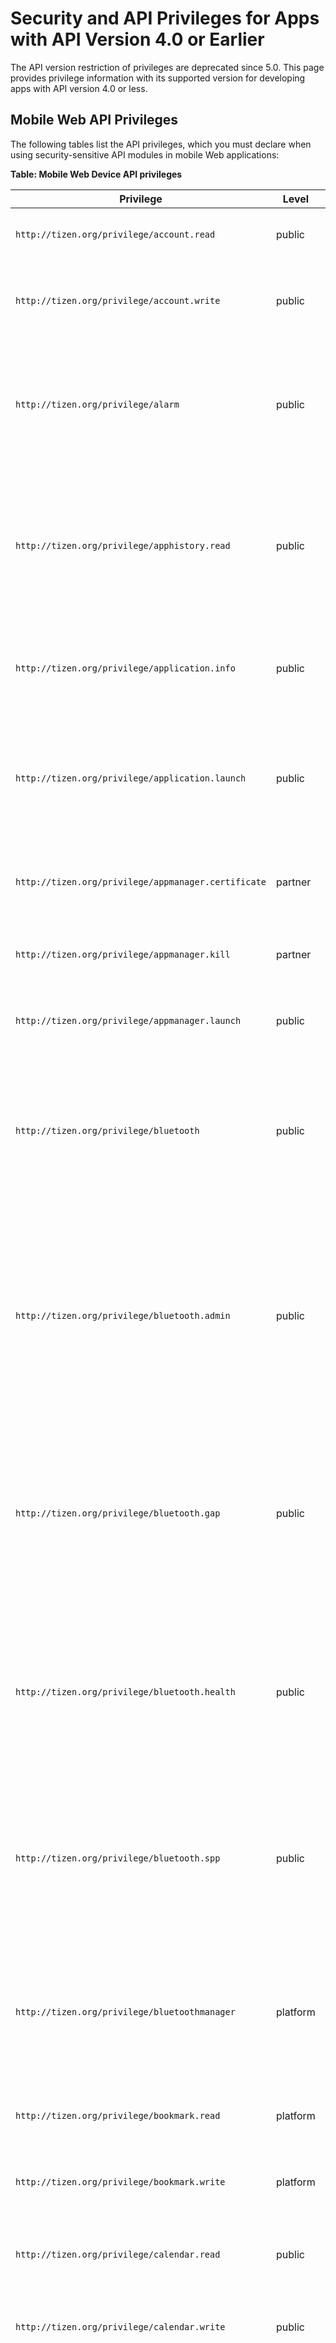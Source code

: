 # Security and API Privileges for Apps with API Version 4.0 or Earlier

The API version restriction of privileges are deprecated since 5.0. This page provides privilege information with its supported version for developing apps with API version 4.0 or less.


<a name="mobile"></a>
## Mobile Web API Privileges

The following tables list the API privileges, which you must declare when using security-sensitive API modules in mobile Web applications:

**Table: Mobile Web Device API privileges**

| Privilege                                | Level    | Privacy                   | Since | Description                              |
| ---------------------------------------- | -------- | ------------------------- | ----- | ---------------------------------------- |
| `http://tizen.org/privilege/account.read` | public   | Account                   | 2.3   | The application can read accounts.       |
| `http://tizen.org/privilege/account.write` | public   | Account                   | 2.3   | The application can create, edit, and delete accounts. |
| `http://tizen.org/privilege/alarm`       | public   | -                         | 2.2.1 | The application can manage alarms by retrieving saved alarms and waking the device up at scheduled times. |
| `http://tizen.org/privilege/apphistory.read` | public   | -                         | 4.0   | The application can read the statistics of application usage, such as which applications have been used frequently or recently. |
| `http://tizen.org/privilege/application.info` | public   | -                         | 2.2.1 | The application can retrieve information related to other applications. |
| `http://tizen.org/privilege/application.launch` | public   | -                         | 2.2.1 | The application can open other applications using the application ID or application control. |
| `http://tizen.org/privilege/appmanager.certificate` | partner  | -                         | 2.2.1 | The application can retrieve specified application certificates. |
| `http://tizen.org/privilege/appmanager.kill` | partner  | -                         | 2.2.1 | The application can close other applications. |
| `http://tizen.org/privilege/appmanager.launch` | public   | -                         | 4.0   | The application can open other applications. |
| `http://tizen.org/privilege/bluetooth`   | public   | -                         | 2.4   | The application can perform unrestricted actions using Bluetooth, such as scanning for and connecting to other devices. |
| `http://tizen.org/privilege/bluetooth.admin` | public | - | 2.2.1  | The application can change Bluetooth settings, such as turning Bluetooth on or off, setting the device name, and enabling or disabling AV remote control. Deprecated since 2.4. |
| `http://tizen.org/privilege/bluetooth.gap` | public | - | 2.2.1 | The application can use the Bluetooth Generic Access Profile (GAP). As an example, it can scan and pair with devices. Deprecated since 2.4. |
| `http://tizen.org/privilege/bluetooth.health` | public | - | 2.2.1 | The application can use the Bluetooth Health Device Profile (HDP). As an example, it can send health information. Deprecated since 2.4. |
| `http://tizen.org/privilege/bluetooth.spp` | public | - | 2.2.1 | The application can use the Bluetooth Serial Port Profile (SPP). As an example, it can send serial data. Deprecated since 2.4. |
| `http://tizen.org/privilege/bluetoothmanager` | platform | -                         | 2.2.1 | The application can change Bluetooth system settings related to privacy and security, such as the visibility mode. |
| `http://tizen.org/privilege/bookmark.read` | platform | Bookmark                  | 2.2.1 | The application can read bookmarks.      |
| `http://tizen.org/privilege/bookmark.write` | platform | Bookmark                  | 2.2.1 | The application can create, edit, and delete bookmarks. |
| `http://tizen.org/privilege/calendar.read` | public   | Calendar                  | 2.2.1 | The application can read events and tasks. |
| `http://tizen.org/privilege/calendar.write` | public   | Calendar                  | 2.2.1 | The application can create, update, and delete events and tasks. |
| `http://tizen.org/privilege/call`        | public   | Call                      | 2.3   | The application can make phone calls to numbers when they are tapped without further confirmation. This can result in additional charges depending on the user's payment plan. |
| `http://tizen.org/privilege/callhistory.read` | public   | Contacts and User history | 2.2.1 | The application can read call log items. |
| `http://tizen.org/privilege/callhistory.write` | public   | Contacts and User history | 2.2.1 | The application can create, update, and delete call log items. |
| `http://tizen.org/privilege/contact.read` | public   | Contacts                  | 2.2.1 | The application can read the user profile, contacts, and contact history.<br> Contact history can include social network activity. |
| `http://tizen.org/privilege/contact.write` | public   | Contacts                  | 2.2.1 | The application can create, update, and delete the user profile, contacts, and any contact history that is related to this application.<br> Contact history can include social network activity. |
| `http://tizen.org/privilege/content.read` | public   | -                         | 2.2.1 | The application can read media content information. |
| `http://tizen.org/privilege/content.write` | public   | -                         | 2.2.1 | The application can create, update, and delete media content information. |
| `http://tizen.org/privilege/datacontrol.consumer` | public   | -                         | 2.2.1 | The application can read data exported by data control providers. |
| `http://tizen.org/privilege/datasharing` | public   | -                         | 4.0   | The application can share data with other applications. |
| `http://tizen.org/privilege/datasync`    | public   | -                         | 2.2.1 | The application can synchronize device data, such as contacts and calendar events, using the OMA DS 1.2 protocol. |
| `http://tizen.org/privilege/download`    | public   | -                         | 2.2.1 | The application can manage HTTP downloads. |
| `http://tizen.org/privilege/filesystem.read` | public   | -                         | 2.2.1 | The application can read file systems.   |
| `http://tizen.org/privilege/filesystem.write` | public   | -                         | 2.2.1 | The application can write to file systems. |
| `http://tizen.org/privilege/healthinfo`  | public   | Sensor                    | 2.3   | The application can read the user's health information gathered by device sensors, such as pedometer or heart rate monitor. |
| `http://tizen.org/privilege/ime`         | public   | -                         | 2.4   | The application can provide users with a way to enter characters and symbols into an associated text field. |
| `http://tizen.org/privilege/led`         | public   | -                         | 2.4   | The application can switch LEDs on or off, such as the LED on the front of the device and the camera flash. |
| `http://tizen.org/privilege/location`    | public   | Location                  | 2.2.1 | The application can read the user's location information. |
| `http://tizen.org/privilege/mediacontroller.client` | public   | -                         | 2.4   | The application can receive information about currently playing media from applications that are allowed to send it, and can control those applications remotely. |
| `http://tizen.org/privilege/mediacontroller.server` | public   | -                         | 2.4   | The application can send information about currently playing media to applications that are allowed to receive it, and can be controlled remotely by those applications. |
| `http://tizen.org/privilege/messaging.read` | public   | Message                   | 2.2.1 | The application can retrieve messages from message boxes or receive messages. |
| `http://tizen.org/privilege/messaging.write` | public   | Message                   | 2.2.1 | The application can write, send, sync, and remove text messages, multimedia messages, and emails. |
| `http://tizen.org/privilege/networkbearerselection` | partner  | -                         | 2.2.1 | The application can request and release a specific network connection. |
| `http://tizen.org/privilege/nfc.admin`   | public   | -                         | 2.2.1 | The application can change NFC settings, such as switching NFC on or off. Deprecated since 2.3. |
| `http://tizen.org/privilege/nfc.cardemulation` | public   | -                         | 2.3   | The application can access smart card details, such as credit card details, and allow users to make payments through NFC. |
| `http://tizen.org/privilege/nfc.common`  | public   | -                         | 2.2.1 | The application can use common NFC features. |
| `http://tizen.org/privilege/nfc.p2p`     | public   | -                         | 2.2.1 | The application can push NFC messages to other devices. |
| `http://tizen.org/privilege/nfc.tag`     | public   | -                         | 2.2.1 | The application can read and write NFC tag information. |
| `http://tizen.org/privilege/notification` | public   | -                         | 2.2.1 | The application can show and hide its own notifications and badges. |
| `http://tizen.org/privilege/package.info` | public   | -                         | 2.2.1 | The application can retrieve information about installed packages. |
| `http://tizen.org/privilege/packagemanager.install` | platform | -                         | 2.2.1 | The application can install or uninstall application packages. |
| `http://tizen.org/privilege/power`       | public   | -                         | 2.2.1 | The application can control power-related settings, such as dimming the screen. |
| `http://tizen.org/privilege/push`        | public   | -                         | 2.2.1 | The application can receive notifications from the Internet. |
| `http://tizen.org/privilege/recorder`    | public   | -                         | 4.0   | The application can record video and audio. |
| `http://tizen.org/privilege/secureelement` | public   | -                         | 2.2.1 | The application can access secure smart card chips, such as UICC/SIM, embedded secure elements, and secure SD cards. |
| `http://tizen.org/privilege/setting`     | public   | -                         | 2.2.1 | The application can change and read user settings. |
| `http://tizen.org/privilege/system`      | public   | -                         | 2.2.1 | The application can read system information. |
| `http://tizen.org/privilege/systemmanager` | partner | - | 2.2.1 | The application can read secure system information. Deprecated since 2.3.1. |
| `http://tizen.org/privilege/tee.client`  | partner  | -                         | 4.0   | The application can communicate with a Trusted Application. |
| `http://tizen.org/privilege/telephony`   | public   | -                         | 2.3.1 | The application can retrieve telephony information, such as the network and SIM card used, the IMEI, and the status of calls. |
| `http://tizen.org/privilege/volume.set`  | public   | -                         | 2.3   | The application can adjust the volume for different features, such as notification alerts, ringtones, and media. |
| `http://tizen.org/privilege/websetting`  | public   | -                         | 2.2.1 | The application can change its Web application settings, including deleting cookies. Deprecated since 2.4. |
| `http://tizen.org/privilege/widget.viewer` | public   | -                         | 3.0   | The application can show widgets, and information from their associated applications, on the home screen. |

**Table: Mobile Web W3C/HTML5 API privileges**

| Privilege                                | Level  | Privacy               | Since | Description                              |
| ---------------------------------------- | ------ | --------------------- | ----- | ---------------------------------------- |
| `http://tizen.org/privilege/internet`    | public | -                     | 2.3   | The application can access the Internet using the [WebSocket](../api/latest/w3c_api/w3c_api_m.html#websocket), [XMLHttpRequest](../api/latest/w3c_api/w3c_api_m.html#httpreq), [Server-Sent Events](../api/latest/w3c_api/w3c_api_m.html#serversent), [HTML5 Application caches](../api/latest/w3c_api/w3c_api_m.html#cache), and [Cross-Origin Resource Sharing](../api/latest/w3c_api/w3c_api_m.html#cross) APIs. |
| `http://tizen.org/privilege/mediacapture` | public | Camera and Microphone | 2.2.1 | The application can manipulate streams from cameras and microphones using the [getUserMedia](../api/latest/w3c_api/w3c_api_m.html#getusermedia) API.<br> **Privilege behavior:**<br> In the local domain, if this privilege is defined, permission is granted. Otherwise, execution is blocked. In the remote domain, if this privilege is defined, pop-up user prompt is used. Otherwise, execution is blocked. |
| `http://tizen.org/privilege/unlimitedstorage` | public | -                     | 2.2.1 | The application can use the storage with unlimited size with the [File API: Directories and System](../api/latest/w3c_api/w3c_api_m.html#directory), [File API: Writer](../api/latest/w3c_api/w3c_api_m.html#writer), [Indexed Database](../api/latest/w3c_api/w3c_api_m.html#database), and [Web SQL Database](../api/latest/w3c_api/w3c_api_m.html#sql) APIs.<br>**Privilege behavior:**<br>In the local domain, if this privilege is defined, permission is granted. Otherwise, pop-up user prompt is used. In the remote domain, pop-up user prompt is used. |
| `http://tizen.org/privilege/notification` | public | -                     | 2.2.1 | The application can display simple notifications using the [Web Notifications](../api/latest/w3c_api/w3c_api_m.html#webnoti) API.<br>**Privilege behavior:**<br>In the local domain, if this privilege is defined, permission is granted. Otherwise, pop-up user prompt is used. In the remote domain, pop-up user prompt is used. |
| `http://tizen.org/privilege/location`    | public | Location              | 2.2.1 | The application can access geographic locations using the [Geolocation](../api/latest/w3c_api/w3c_api_m.html#geo) API.<br>**Privilege behavior:**<br>In the local domain, if this privilege is defined, permission is granted. Otherwise, execution is blocked. In the remote domain, if this privilege is defined, pop-up user prompt is used. Otherwise, execution is blocked. |

**Table: Mobile Web Supplementary API privileges**

| Privilege                               | Level  | Since | Description                              |
| --------------------------------------- | ------ | ----- | ---------------------------------------- |
| `http://tizen.org/privilege/fullscreen` | public | 2.2.1 | The application can display in the full-screen mode using the [FullScreen API - Mozilla](../api/latest/w3c_api/w3c_api_m.html#fullscreen) API.<br>**Privilege behavior:**<br>If this privilege is defined, permission is granted without user interaction. Otherwise, permission is granted by user interaction. |


<a name="wearable"></a>
## Wearable Web API Privileges

The following tables list the API privileges, which you must declare when using security-sensitive API modules in wearable Web applications:

**Table: Wearable Web Device API privileges**

| Privilege                                | Level    | Privacy      | Since | Description                              |
| ---------------------------------------- | -------- | ------------ | ----- | ---------------------------------------- |
| `http://tizen.org/privilege/account.read` | public   | Account      | 4.0   | The application can read accounts.       |
| `http://tizen.org/privilege/account.write` | public   | Account      | 4.0   | The application can create, edit, and delete accounts. |
| `http://tizen.org/privilege/alarm`       | public   | -            | 2.2.1 | The application can set alarms and wake up the device at scheduled times. |
| `http://tizen.org/privilege/apphistory.read` | public   | User history | 4.0   | The application can read the statistics of application usage, such as which applications have been used frequently or recently. |
| `http://tizen.org/privilege/application.info` | public   | -            | 2.2.1 | The application can retrieve information related to other applications. |
| `http://tizen.org/privilege/application.launch` | public   | -            | 2.2.1 | The application can open other applications using the application ID or application control. |
| `http://tizen.org/privilege/appmanager.certificate` | partner  | -            | 2.2.1 | The application can retrieve specified application certificates. |
| `http://tizen.org/privilege/appmanager.kill` | partner  | -            | 2.2.1 | The application can close other applications. |
| `http://tizen.org/privilege/appmanager.launch` | public   | -            | 4.0   | The application can open other applications. |
| `http://tizen.org/privilege/bluetooth`   | public   | -            | 3.0   | The application can perform unrestricted actions using Bluetooth, such as scanning for and connecting to other devices. |
| `http://tizen.org/privilege/bluetooth.admin` | public | - | 2.3.1  | The application can change Bluetooth settings, such as turning Bluetooth on or off, setting the device name, and enabling or disabling AV remote control. Deprecated since 3.0. |
| `http://tizen.org/privilege/bluetooth.gap` | public | - | 2.3.1 | The application can use the Bluetooth Generic Access Profile (GAP). As an example, it can scan and pair with devices. Deprecated since 3.0. |
| `http://tizen.org/privilege/bluetooth.health` | public | - | 2.3.1 | The application can use the Bluetooth Health Device Profile (HDP). As an example, it can send health information. Deprecated since 3.0. |
| `http://tizen.org/privilege/bluetooth.spp` | public | - | 2.3.1 | The application can use the Bluetooth Serial Port Profile (SPP). As an example, it can send serial data. Deprecated since 3.0. |
| `http://tizen.org/privilege/bluetoothmanager` | platform | -            | 2.3.1 | The application can change Bluetooth system settings related to privacy and security, such as the visibility mode. |
| `http://tizen.org/privilege/calendar.read` | public   | Calendar     | 4.0   | The application can read events and tasks. |
| `http://tizen.org/privilege/calendar.write` | public   | Calendar     | 4.0   | The application can create, update, and delete events and tasks. |
| `http://tizen.org/privilege/call`        | public   | Call         | 2.2.1 | The application can make phone calls to numbers when they are tapped without further confirmation. |
| `http://tizen.org/privilege/contact.read` | public   | Contacts     | 4.0   | The application can read your profile, contacts, and contact history.<br> Contact history can include social network activity. |
| `http://tizen.org/privilege/contact.write` | public   | Contacts     | 4.0   | The application can create, update, and delete your profile, contacts, and any contact history that is related to this application.<br> Contact history can include social network activity. |
| `http://tizen.org/privilege/content.read` | public   | -            | 2.2.1 | The application can read media content information. |
| `http://tizen.org/privilege/content.write` | public   | -            | 2.2.1 | The application can create, update, and delete media content information. |
| `http://tizen.org/privilege/datacontrol.consumer` | public   | -            | 2.3.2 | The application can read data exported by data control providers. |
| `http://tizen.org/privilege/datasharing` | public   | -            | 4.0   | The application can share data with other applications. |
| `http://tizen.org/privilege/download`    | public   | -            | 2.2.1 | The application can manage HTTP downloads. |
| `http://tizen.org/privilege/filesystem.read` | public   | -            | 2.2.1 | The application can read file systems.   |
| `http://tizen.org/privilege/filesystem.write` | public   | -            | 2.2.1 | The application can write to file systems. |
| `http://tizen.org/privilege/healthinfo`  | public   | Sensor       | 2.2.1 | The application can read the user's health information gathered by device sensors, such as pedometer or heart rate monitor. |
| `http://tizen.org/privilege/ime`         | public   | -            | 3.0   | The application can provide users with a way to enter characters and symbols into an associated text field. |
| `http://tizen.org/privilege/led`         | public   | -            | 3.0   | The application can switch LEDs on or off, such as the LED on the front of the device and the camera flash. |
| `http://tizen.org/privilege/location`    | public   | Location     | 2.2.1 | The application can read the user's location information. |
| `http://tizen.org/privilege/mediacontroller.client` | public   | -            | 3.0   | The application can receive information about currently playing media from applications that are allowed to send it, and can control those applications remotely. |
| `http://tizen.org/privilege/mediacontroller.server` | public   | -            | 3.0   | The application can send information about currently playing media to applications that are allowed to receive it, and can be controlled remotely by those applications. |
| `http://tizen.org/privilege/nfc.admin`   | public   | -            | 2.3.1 | The application can change NFC settings, such as switching NFC on or off. Deprecated since 2.3. |
| `http://tizen.org/privilege/nfc.cardemulation` | public   | -            | 2.3.1 | The application can access smart card details, such as credit card details, and allow users to make payments through NFC. |
| `http://tizen.org/privilege/nfc.common`  | public   | -            | 2.3.1 | The application can use common NFC features. |
| `http://tizen.org/privilege/nfc.p2p`     | public   | -            | 2.3.1 | The application can push NFC messages to other devices. |
| `http://tizen.org/privilege/nfc.tag`     | public   | -            | 2.3.1 | The application can read and write NFC tag information. |
| `http://tizen.org/privilege/notification` | public   | -            | 2.2.1 | The application can show and hide its own notifications and badges. |
| `http://tizen.org/privilege/package.info` | public   | -            | 2.2.1 | The application can retrieve information about installed packages. |
| `http://tizen.org/privilege/packagemanager.install` | platform | -            | 2.2.1 | The application can install or uninstall application packages. |
| `http://tizen.org/privilege/power`       | public   | -            | 2.2.1 | The application can control power-related settings, such as dimming the screen. |
| `http://tizen.org/privilege/push`        | public   | -            | 2.2.1 | The application can receive notifications from the Internet. |
| `http://tizen.org/privilege/recorder`    | public   | Microphone   | 4.0   | The application can record video and audio. |
| `http://tizen.org/privilege/secureelement` | public   | -            | 2.3.1 | The application can access secure smart card chips, such as UICC/SIM, embedded secure elements, and secure SD cards. |
| `http://tizen.org/privilege/setting`     | public   | -            | 2.2.1 | The application can change and read user settings. |
| `http://tizen.org/privilege/system`      | public   | -            | 2.2.1 | The application can read system information. |
| `http://tizen.org/privilege/systemmanager` | partner | - | 2.2.1 | The application can read secure system information. Deprecated since 2.3.1. |
| `http://tizen.org/privilege/tee.client`  | partner  | -            | 4.0   | The application can communicate with a Trusted Application. |
| `http://tizen.org/privilege/telephony`   | public   | -            | 2.3.1 | The application can retrieve telephony information, such as the network and SIM card used, the IMEI, and the status of calls. |
| `http://tizen.org/privilege/volume.set`  | public   | -            | 2.2.1 | The application can adjust the volume for different features, such as notification alerts, ringtones, and media. |
| `http://tizen.org/privilege/widget.viewer` | public   | -            | 2.3.2 | The application can show widgets, and information from their associated applications, on the home screen. |

**Table: Wearable Web W3C/HTML5 API privileges**

| Privilege                                | Level  | Privacy               | Since | Description                              |
| ---------------------------------------- | ------ | --------------------- | ----- | ---------------------------------------- |
| `http://tizen.org/privilege/internet`    | public | -                     | 2.2.1 | The application can access the Internet using the [WebSocket](../api/latest/w3c_api/w3c_api_w.html#websocket), [XMLHttpRequest](../api/latest/w3c_api/w3c_api_w.html#httpreq), and [Cross-Origin Resource Sharing](../api/latest/w3c_api/w3c_api_w.html#cross) APIs. |
| `http://tizen.org/privilege/mediacapture` | public | Camera and Microphone | 2.2.1 | The application can manipulate streams from cameras and microphones using the [getUserMedia](../api/latest/w3c_api/w3c_api_w.html#getusermedia) API.<br>**Privilege behavior:**<br>In the local domain, if this privilege is defined, permission is granted. Otherwise, execution is blocked. In the remote domain, if this privilege is defined, pop-up user prompt is used. Otherwise, execution is blocked. |
| `http://tizen.org/privilege/unlimitedstorage` | public | -                     | 2.2.1 | The application can use the storage with unlimited size with the [Indexed Database](../api/latest/w3c_api/w3c_api_w.html#database) API.<br>**Privilege behavior:**<br>In the local domain, if this privilege is defined, permission is granted. Otherwise, pop-up user prompt is used. In the remote domain, pop-up user prompt is used. |
| `http://tizen.org/privilege/location`    | public | Location              | 2.2.1 | The application can access geographic locations using the [Geolocation](../api/latest/w3c_api/w3c_api_w.html#geo) API.<br>**Privilege behavior:**<br>In the local domain, if this privilege is defined, permission is granted. Otherwise, execution is blocked. In the remote domain, if this privilege is defined, pop-up user prompt is used. Otherwise, execution is blocked. |

**Table: Wearable Web Supplementary API privileges**

| Privilege                                | Level  | Privacy               | Since | Description                              |
| ---------------------------------------- | ------ | --------------------- | ----- | ---------------------------------------- |
| `http://tizen.org/privilege/camera`      | public | Camera and Microphone | 2.2.1 | The application can capture video and image on a target device using the [Camera API (Tizen Extension)](../api/latest/w3c_api/w3c_api_w.html#camera) (Video Recording and Image Capture) API.<br>**Privilege behavior:**<br>In the local domain, if this privilege is defined, permission is granted. Otherwise, execution is blocked. In the remote domain, execution is blocked. |
| `http://tizen.org/privilege/audiorecorder` | public | Microphone            | 2.2.1 | The application can record an audio stream on a target device using the [Camera API (Tizen Extension)](../api/latest/w3c_api/w3c_api_w.html#camera) (Audio Recording) API.<br>**Privilege behavior:**<br>In the local domain, if this privilege is defined, permission is granted. Otherwise, execution is blocked. In the remote domain, execution is blocked. |


<a name="tv"></a>
## TV Web API Privileges

The following tables list the API privileges, which you must declare when using security-sensitive API modules in TV Web applications.

**Table: TV Web Device API privileges**

| Privilege                                | Level    | Since | Description                              |
| ---------------------------------------- | -------- | ----- | ---------------------------------------- |
| `http://tizen.org/privilege/alarm`       | public   | 3.0   | The application can retrieve saved alarms and wake up the device at scheduled times. |
| `http://tizen.org/privilege/apphistory.read` | public   | 4.0   | The application can read the statistics of application usage, such as which applications have been used frequently or recently. |
| `http://tizen.org/privilege/application.info` | public   | 3.0   | The application can retrieve information related to other applications. |
| `http://tizen.org/privilege/application.launch` | public   | 3.0   | The application can open other applications using the application ID or application control. |
| `http://tizen.org/privilege/appmanager.certificate` | partner  | 3.0   | The application can retrieve specified application certificates. |
| `http://tizen.org/privilege/appmanager.kill` | partner  | 3.0   | The application can close other applications. |
| `http://tizen.org/privilege/appmanager.launch` | public   | 4.0   | The application can open other applications. |
| `http://tizen.org/privilege/content.read` | public   | 3.0   | The application can read media content information. |
| `http://tizen.org/privilege/content.write` | public   | 3.0   | The application can change media information. This information can be used by other applications. |
| `http://tizen.org/privilege/datacontrol.consumer` | public   | 3.0   | The application can read data exported by data control providers. |
| `http://tizen.org/privilege/datasharing` | public   | 4.0   | The application can share data with other applications. |
| `http://tizen.org/privilege/download`    | public   | 3.0   | The application can manage HTTP downloads. This can result in additional charges depending on the user's payment plan. |
| `http://tizen.org/privilege/filesystem.read` | public   | 3.0   | The application can read file systems.   |
| `http://tizen.org/privilege/filesystem.write` | public   | 3.0   | The application can write to file systems. |
| `http://tizen.org/privilege/internet`    | public   | 3.0   | The application can access the Internet. This may result in additional charges depending on your payment plan. |
| `http://tizen.org/privilege/keymanager` | public | 2.4 | The application can save keys, certificates, and data to, and retrieve and delete them from, password-protected storage. Checking the statuses of certificates while connected to a mobile network may result in additional charges depending on user's payment plan. Deprecated since 3.0. |
| `http://tizen.org/privilege/led`         | public   | 3.0   | The application can switch LEDs on or off, such as the LED on the front of the device and the camera flash. |
| `http://tizen.org/privilege/mediacapture` | public   | 3.0   | The application can capture video and audio data. |
| `http://tizen.org/privilege/package.info` | public   | 3.0   | The application can retrieve information about installed packages. |
| `http://tizen.org/privilege/packagemanager.install` | platform | 3.0   | The application can install or uninstall application packages. |
| `http://tizen.org/privilege/push`        | public   | 3.0   | The application can receive notifications from the Internet. This can result in additional charges depending on the user's payment plan. |
| `http://tizen.org/privilege/recorder`    | public   | 4.0   | The application can record video and audio. |
| `http://tizen.org/privilege/system`      | public   | 3.0   | The application can read system information. |
| `http://tizen.org/privilege/systemmanager` | partner | 2.3 | The application can read secure system information. Deprecated since 2.4. |
| `http://tizen.org/privilege/tee.client`  | partner  | 4.0   | The application can communicate with a Trusted Application. |
| `http://tizen.org/privilege/telephony`   | public   | 3.0   | The application can retrieve telephony information, such as the network and SIM card used, the IMEI, and the status of calls. |
| `http://tizen.org/privilege/tv.audio`    | public   | 3.0   | The application can change the volume, enable and disable the silent mode, detect volume changes, and play beeps. |
| `http://tizen.org/privilege/tv.display`  | public   | 3.0   | The application can check whether a device supports 3D and read information about the 3D mode. |
| `http://tizen.org/privilege/tv.inputdevice` | public   | 3.0   | The application can capture the key events of an input device, such as TV remote control, and release key grabbing. |
| `http://tizen.org/privilege/tv.window`   | public   | 3.0   | The application can embed the display of a video source, specify the size, and show or hide the embedded display. |
| `http://tizen.org/privilege/volume.set`  | public   | 3.0   | The application can adjust the volume for different features, such as notification alerts, ringtones, and media. |

**Table: TV Web W3C/HTML5 API privileges**

| Privilege                                | Level  | Since | Description                              |
| ---------------------------------------- | ------ | ----- | ---------------------------------------- |
| `http://tizen.org/privilege/unlimitedstorage` | public | 3.0   | The application can use the storage with unlimited size with the [Indexed Database](../api/latest/w3c_api/w3c_api_tv.html#database) API.<br> **Privilege behavior:**<br> - In the local domain, if this privilege is defined, permission is granted. Otherwise, pop-up user prompt is used.<br> - In the remote domain, pop-up user prompt is used. |

**Table: TV Web Supplementary API privileges**

| Privilege                                | Level  | Since | Description                              |
| ---------------------------------------- | ------ | ----- | ---------------------------------------- |
| `http://tizen.org/privilege/fullscreen`  | public   | 3.0   | The application can use the full screen view. |


<a name="nonAPI"></a>
## Non-API Bound Privileges

Tizen application privileges are loosely bound to APIs, so most of the privileges can be identified by the APIs that the application calls. However, there are some privileges that are not coupled with the Tizen APIs. To allow easy identification, those privileges are mapped to corresponding system resources that are similar to other privileges.

The following table lists the non-API bound privileges:

**Table: Non-API bound privileges**

| Privilege      | Level          | Privacy        | Since          | Description    |
|---------------|---------------|-----------------|----------------|-----------------|
| `http://tizen.org/privilege/mediastorage` | public | Storage | 4.0 | When you connect the device to a computer (Windows&reg; or macOS) through USB, you can access a dedicated media storage area shown as massive media storage. This region of the storage is called media storage and is usually used for multimedia files, such as photos, videos, and music files. Since this storage area is used for user private data, access to it must be protected with a privilege.<br> If your application does not have this privilege, no file operations into the media storage area succeed and you receive a permission denied error. If you have this privilege, you can read and write directories and files, create new files, and delete files in the storage area.      |
| `http://tizen.org/privilege/externalstorage` | public | Storage | 4.0 | Similar to the media storage, many devices support external storages, such as MicroSD card or USB memory. As with the media storage, the access to an external storage must be protected with a privilege.<br> If your application does not have this privilege, all file operations fail with a permission denied error. If you have this privilege, you have full access to the external storage. |
